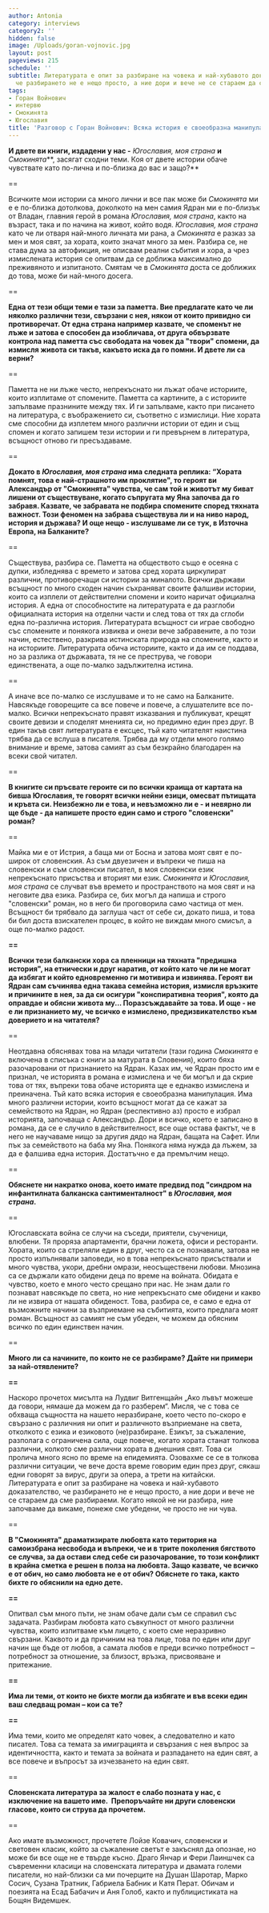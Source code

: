 ```yaml
---
author: Antonia
category: interviews
category2: ''
hidden: false
image: /Uploads/goran-vojnovic.jpg
layout: post
pageviews: 215
schedule: ''
subtitle: Литературата е опит за разбиране на човека и най-хубавото доказателство,
  че разбирането не е нещо просто, а ние дори и вече не се стараем да сме разбираеми
tags:
- Горан Войнович
- интервю
- Смокинята
- Югославия
title: 'Разговор с Горан Войнович: Всяка история е своеобразна манипулация'
---
```


**И двете ви книги, издадени у нас -** *Югославия, моя страна* **и** *Смокинята***, засягат сходни теми. Коя от двете истории обаче чувствате като по-лична и по-близка до вас и защо?**

\==

Всичките мои истории са много лични и все пак може би *Смокинята* ми е е по-близка дотолкова, доколкото на мен самия Ядран ми е по-близък от Владан, главния герой в романа *Югославия, моя страна*, както на възраст, така и по начина на живот, който водя. *Югославия, моя страна* като че ли отваря най-много личната ми рана, а *Смокинята* е разказ за мен и моя свят, за хората, които значат много за мен. Разбира се, не става дума за автофикция, не описвам реални събития и хора, а чрез измислената история се опитвам да се доближа максимално до преживяното и изпитаното. Смятам че в *Смокинята* доста се доближих до това, може би най-много досега. 

\==

**Една от тези общи теми е тази за паметта. Вие предлагате като че ли няколко различни тези, свързани с нея, някои от които привидно си противоречат. От една страна например казвате, че споменът не лъже и затова е способен да изобличава, от друга обвързвате контрола над паметта със свободата на човек да "твори" спомени, да измисля живота си такъв, какъвто иска да го помни. И двете ли са верни?**

\==

Паметта не ни лъже често, непрекъснато ни лъжат обаче историите, които изплитаме от спомените. Паметта са картините, а с историите запълваме празнините между тях. И ги запълваме, както при писането на литература, с въображението си, съответно с измислици. Ние хората сме способни да изплетем много различни истории от един и същ спомен и когато запишем тези истории и ги превърнем в литература, всъщност отново ги пресъздаваме. 

\==

**Докато в *Югославия, моя страна* има следната реплика: “Хората помнят, това е най-страшното им проклятие", то героят ви Александър от "Смокинята" чувства, че сам той и животът му биват лишени от съществуване, когато съпругата му Яна започва да го забравя. Казвате, че забравата не подбира спомените според тяхната важност. Този феномен на забрава съществува ли и на ниво народ, история и държава? И още нещо - изслушваме ли се тук, в Източна Европа, на Балканите?**

\==

Съществува, разбира се. Паметта на обществото също е осеяна с дупки, избледнява с времето и затова сред хората циркулират различни, противоречащи си истории за миналото. Всички държави всъщност по много сходен начин съхраняват своите фалшиви истории, които са изплели от действителни спомени и които наричат официална история. А една от способностите на литературата е да разглоби официалната история на отделни части и след това от тях да сглоби една по-различна история. Литературата всъщност си играе свободно със спомените и понякога извиква и онези вече забравените, а по този начин, естествено, разкрива истинската природа на спомените, както и на историите. Литературата обича историите, както и да им се поддава, но за разлика от държавата, тя не се преструва, че говори единствената, а още по-малко задължителна истина.

\==

А иначе все по-малко се изслушваме и то не само на Балканите. Навсякъде говорещите са все повече и повече, а слушателите все по-малко. Всички непрекъснато правят изказвания и публикуват, крещят своите девизи и споделят мненията си, но предимно един през друг. В един такъв свят литературата е ексцес, тъй като читателят наистина трябва да се вслуша в писателя. Трябва да му отдели много голямо внимание и време, затова самият аз съм безкрайно благодарен на всеки свой читател.

\==

**В книгите си пръсвате героите си по всички краища от картата на бивша Югославия, те говорят всички нейни езици, омесват пътищата и кръвта си. Неизбежно ли е това, и невъзможно ли е - и невярно ли ще бъде - да напишете просто един само и строго "словенски" роман?**

\==

Майка ми е от Истрия, а баща ми от Босна и затова моят свят е по-широк от словенския. Аз съм двуезичен и въпреки че пиша на словенски и съм словенски писател, в моя словенски език непрекъснато присъства и вторият ми език. *Смокинята* и *Югославия, моя страна* се случват във времето и пространството на моя свят и на неговите два езика. Разбира се, бих могъл да напиша и строго "словенски" роман, но в него би проговорила само частица от мен. Всъщност би трябвало да заглуша част от себе си, докато пиша, и това би бил доста взискателен процес, в който не виждам много смисъл, а още по-малко радост.

**\==**

**Всички тези балкански хора са пленници на тяхната "предишна история", на етнически и друг наратив, от който като че ли не могат да избягат и който едновременно ги мотивира и извинява. Героят ви Ядран сам съчинява една такава семейна история, измисля връзките и причините в нея, за да си осигури "конспиративна теория", която да оправдае и обясни живота му... Поразсъждавайте за това. И още - не е ли признанието му, че всичко е измислено, предизвикателство към доверието и на читателя?**

\==

Неотдавна обяснявах това на млади читатели (тази година *Смокинята* е включена в списъка с книги за матурата в Словения), които бяха разочаровани от признанието на Ядран. Казах им, че Ядран просто им е признал, че историята в романа е измислена и че би могъл и да скрие това от тях, въпреки това обаче историята ще е еднакво измислена и преиначена. Тъй като всяка история е своеобразна манипулация. Има много различни истории, които всъщност могат да се кажат за семейството на Ядран, но Ядран (респективно аз) просто е избрал историята, започваща с Александър. Дори и всичко, което е записано в романа, да се е случило в действителност, все още остава фактът, че в него не научаваме нищо за другия дядо на Ядран, бащата на Сафет. Или пък за семейството на баба му Яна. Понякога няма нужда да лъжем, за да е фалшива една история. Достатъчно е да премълчим нещо.

\==

**Обяснете ни накратко онова, което имате предвид под "синдром на инфантилната балканска сантименталност" в *Югославия, моя страна*.**

\==

Югославската война се случи на съседи, приятели, съученици, влюбени. Тя проряза апартаменти, брачни ложета, офиси и ресторанти. Хората, които са стреляли един в друг, често са се познавали, затова не просто изпълнявали заповеди, но в това непрекъснато присъствали и много чувства, укори, дребни омрази, неосъществени любови. Мнозина са се държали като обидени деца по време на войната. Обидата е чувство, което е много често срещано при нас. Не знам дали го познават навсякъде по света, но ние непрекъснато сме обидени и какво ли не извира от нашата обиденост. Това, разбира се, е само е една от възможните начини за възприемане на събитията, които предлага моят роман. Всъщност аз самият не съм убеден, че можем да обясним всичко по един единствен начин.

\==

**Много ли са начините, по които не се разбираме? Дайте ни примери за най-отявлените?**

**\==**

Наскоро прочетох мисълта на Лудвиг Витгенщайн „Ако лъвът можеше да говори, нямаше да можем да го разберем“. Мисля, че с това се обхваща същността на нашето неразбиране, което често по-скоро е свързано с различния ни опит и различното възприемане на света, отколкото с езика и езиковото (не)разбиране. Езикът, за съжаление, разполага с ограничена сила, още повече, когато хората станат толкова различни, колкото сме различни хората в днешния свят. Това си пролича много ясно по време на епидемията. Озовахме се се в толкова различни ситуации, че вече доста време говорим един през друг, сякаш едни говорят за вирус, други за опера, а трети на китайски. Литературата е опит за разбиране на човека и най-хубавото доказателство, че разбирането не е нещо просто, а ние дори и вече не се стараем да сме разбираеми. Когато някой не ни разбира, ние започваме да викаме, понеже сме убедени, че просто не ни чува.

\==

**В "Смокинята" драматизирате любовта като територия на самоизбрана несвобода и въпреки, че и в трите поколения бягството се случва, за да остави след себе си разочарование, то този конфликт в крайна сметка е решен в полза на любовта. Защо казвате, че всичко е от обич, но само любовта не е от обич? Обяснете го така, както бихте го обяснили на едно дете.**

**\==**

Опитвал съм много пъти, не знам обаче дали съм се справил със задачата. Разбирам любовта като съвкупност от много различни чувства, които изпитваме към лицето, с което сме неразривно свързани. Каквото и да причиним на това лице, това по един или друг начин ще бъде от любов, а самата любов е преди всичко потребност ‒ потребност за отношение, за близост, връзка, присвояване и притежание.

**\==**

**Има ли теми, от които не бихте могли да избягате и във всеки един ваш следващ роман – кои са те?**

**\==**

Има теми, които ме определят като човек, а следователно и като писател. Това са темата за имиграцията и свързания с нея въпрос за идентичността, както и темата за войната и разпадането на един свят, а все повече и въпросът за изчезването на един свят.

\==

**Словенската литература за жалост е слабо позната у нас, с изключение на вашето име.  Препоръчайте ни други словенски гласове, които си струва да прочетем.**

\==

Ако имате възможност, прочетете Лойзе Ковачич, словенски и световен класик, който за съжаление светът е закъснял да опознае, но може би все още не е твърде късно. Драго Янчар и Фери Лаиншчек са съвременни класици на словенската литература и двамата големи писатели, но най-близки са ми почерците на Душан Шаротар, Марко Сосич, Сузана Тратник, Габриела Бабник и Катя Перат. Обичам и поезията на Есад Бабачич и Аня Голоб, както и публицистиката на Бощян Видемшек.